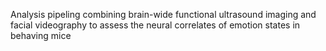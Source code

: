 
Analysis pipeling combining brain-wide functional ultrasound imaging and facial videography to assess the neural correlates of emotion states in behaving mice
